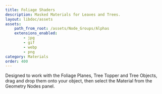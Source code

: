 ```yaml
---
title: Foliage Shaders
description: Masked Materials for Leaves and Trees.
layout: libdoc/assets
assets:
    path_from_root: /assets/Node_Groups/Alphas
    extensions_enabled:
        - jpg
        - gif
        - webp
        - png
category: Materials
order: 400
---
```

Designed to work with the Foliage Planes, Tree Topper and Tree Objects, drag and drop them onto your object, then select the Material from the Geometry Nodes panel.
